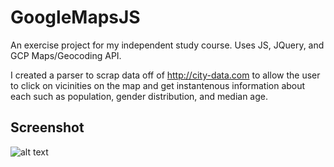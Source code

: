# GoogleMapsJS

An exercise project for my independent study course. Uses JS, JQuery, and GCP Maps/Geocoding API. 

I created a parser to scrap data off of http://city-data.com to allow the user to click on vicinities on the map and get instantenous information about each such as population, gender distribution, and median age.

## Screenshot
![alt text](https://raw.githubusercontent.com/Conphucious/GoogleMapsJS/master/screenshot.png)
